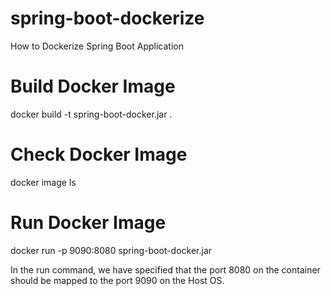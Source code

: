 # spring-boot-dockerize
How to Dockerize Spring Boot Application 

# Build Docker Image 
docker build -t spring-boot-docker.jar .

# Check Docker Image 
docker image ls

# Run Docker Image 
docker run -p 9090:8080 spring-boot-docker.jar

In the run command, we have specified that the port 8080 on the container should be mapped to the port 9090 on the Host OS.
